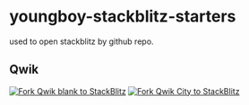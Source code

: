 # youngboy-stackblitz-starters

used to open stackblitz by github repo.

## Qwik

[![Fork Qwik blank to StackBlitz](https://developer.stackblitz.com/img/open_in_stackblitz.svg)](https://stackblitz.com/fork/github/youngboy/yb-sb-starters/tree/main/qwik-blank)
[![Fork Qwik City to StackBlitz](https://developer.stackblitz.com/img/open_in_stackblitz.svg)](https://stackblitz.com/fork/github/youngboy/yb-sb-starters/tree/main/qwik-city)
